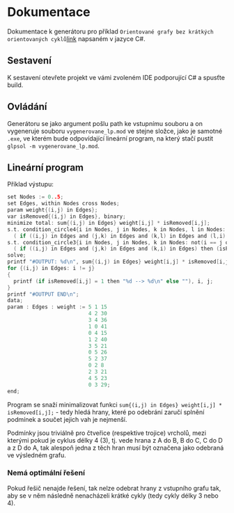 # Dokumentace

Dokumentace k generátoru pro příklad `Orientované grafy bez krátkých orientovaných cyklů`[link](https://kam.mff.cuni.cz/~balko/lpko1920/ukolPrakticky.pdf) napsaném v jazyce C#.

## Sestavení

K sestavení otevřete projekt ve vámi zvoleném IDE podporující C# a spusťte build.

## Ovládání

Generátoru se jako argument pošlu path ke vstupnímu souboru a on vygeneruje souboru `vygenerovane_lp.mod` ve stejne složce, jako je samotné `.exe`, ve kterém bude odpovídající lineární program, na který stačí pustit `glpsol -m vygenerovane_lp.mod`.

## Lineární program

Příklad výstupu:
```c
set Nodes := 0..5;
set Edges, within Nodes cross Nodes;
param weight{(i,j) in Edges};
var isRemoved{(i,j) in Edges}, binary;
minimize total: sum{(i,j) in Edges} weight[i,j] * isRemoved[i,j];
s.t. condition_circle4{i in Nodes, j in Nodes, k in Nodes, l in Nodes: not(i == j or j == k or k == l or l == i)}:
  ( if ((i,j) in Edges and (j,k) in Edges and (k,l) in Edges and (l,i) in Edges) then (isRemoved[i,j] + isRemoved[j,k] + isRemoved[k,l] + isRemoved[l,i]) else 1 ) >= 1;
s.t. condition_circle3{i in Nodes, j in Nodes, k in Nodes: not(i == j or j == k or k == i)}:
  ( if ((i,j) in Edges and (j,k) in Edges and (k,i) in Edges) then (isRemoved[i,j] + isRemoved[j,k] + isRemoved[k,i]) else 1 ) >= 1;
solve;
printf "#OUTPUT: %d\n", sum{(i,j) in Edges} weight[i,j] * isRemoved[i,j];
for {(i,j) in Edges: i != j}
{
  printf (if isRemoved[i,j] = 1 then "%d --> %d\n" else ""), i, j;
}
printf "#OUTPUT END\n";
data;
param : Edges : weight := 5 1 15
                          4 2 30
                          3 4 36
                          1 0 41
                          0 4 15
                          1 2 40
                          3 5 21
                          0 5 26
                          5 2 37
                          0 2 8
                          2 3 21
                          4 5 23
                          0 3 29;
end;
```

Program se snaží minimalizovat funkci `sum{(i,j) in Edges} weight[i,j] * isRemoved[i,j];` - tedy hledá hrany, které po odebrání zaručí splnění podmínek a součet jejich vah je nejmenší.

Podmínky jsou triviálně pro čtveřice (respektive trojice) vrcholů, mezi kterými pokud je cyklus délky 4 (3), tj. vede hrana z A do B, B do C, C do D a z D do A, tak alespoň jedna z těch hran musí být označena jako odebraná ve výsledném grafu.

### Nemá optimální řešení

Pokud řešič nenajde řešení, tak nelze odebrat hrany z vstupního grafu tak, aby se v něm následně nenacházeli krátké cykly (tedy cykly délky 3 nebo 4).
